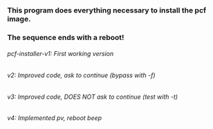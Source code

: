 ### This program does everything necessary to install the pcf image. 
### The sequence ends with a reboot!

###### pcf-installer-v1: First working version
###### v2: Improved code, ask to continue (bypass with -f)
###### v3: Improved code, DOES NOT ask to continue (test with -t)
###### v4: Implemented pv, reboot beep
